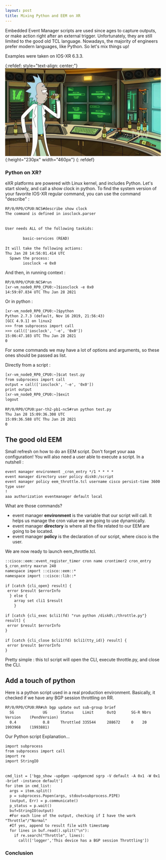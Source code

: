 ```yaml
---
layout: post
title: Mixing Python and EEM on XR
---
```


Embedded Event Manager scripts are used since ages to capture outputs, or make action right after an external trigger. Unfortunately, they are still limited to the good old TCL language. Nowadays, the majority of engineers prefer modern languages, like Python. So let's mix things up!

Examples were taken on IOS-XR 6.3.3.

{:refdef: style="text-align: center;"}
![EEMandPython](/images/eempython.jpg){:height="230px" width="460px"}
{: refdef}

### Python on XR?
eXR platforms are powered with Linux kernel, and includes Python. Let's start slowly, and call a show clock in python. To find the system version of your favorite IOS-XR regular command, you can use the command "describe" :

~~~
RP/0/RP0/CPU0:NCS#describe show clock 
The command is defined in iosclock.parser


User needs ALL of the following taskids:

        basic-services (READ) 

It will take the following actions:
Thu Jan 28 14:56:01.414 UTC
  Spawn the process:
        iosclock -e 0x0 

~~~
And then, in running context :

~~~
RP/0/RP0/CPU0:NCS#run
[xr-vm_node0_RP0_CPU0:~]$iosclock -e 0x0
14:59:07.834 UTC Thu Jan 28 2021
~~~

Or in python :
~~~
[xr-vm_node0_RP0_CPU0:~]$python
Python 2.7.3 (default, Nov 16 2019, 21:56:43) 
[GCC 4.9.1] on linux2
>>> from subprocess import call
>>> call(['iosclock', '-e', '0x0'])
15:06:47.103 UTC Thu Jan 28 2021
0
~~~
For some commands we may have a lot of options and arguments, so these ones should be passed as list.

Directly from a script :

~~~
[xr-vm_node0_RP0_CPU0:~]$cat test.py 
from subprocess import call
output = call(['iosclock', '-e', '0x0'])
print output
[xr-vm_node0_RP0_CPU0:~]$exit
logout

RP/0/RP0/CPU0:par-th2-pb1-nc5#run python test.py
Thu Jan 28 15:09:36.308 UTC
15:09:36.588 UTC Thu Jan 28 2021
0
~~~

## The good old EEM

Small refresh on how to do an EEM script. Don't forget your aaa configuration! You will also need a user able to execute a script. In a nutshell :

~~~
event manager environment _cron_entry */1 * * * *
event manager directory user policy disk0:/script
event manager policy eem_throttle.tcl username cisco persist-time 3600 type user
!
aaa authorization eventmanager default local
~~~

What are those commands?
+ event manager **environment** is the variable that our script will call. It helps us manage the cron value we are going to use dynamically.
+ event manager **directory** is where all the file related to our EEM are going to be located.
+ event manager **policy** is the declaration of our script, where cisco is the user.

We are now ready to launch eem_throttle.tcl. 
~~~
::cisco::eem::event_register_timer cron name crontimer2 cron_entry $_cron_entry maxrun 240
namespace import ::cisco::eem::*
namespace import ::cisco::lib::*

if [catch {cli_open} result] {
 error $result $errorInfo
  } else {
    array set cli1 $result
    }

if [catch {cli_exec $cli1(fd) "run python /disk0\:/throttle.py"} result] {
 error $result $errorInfo
}

if [catch {cli_close $cli1(fd) $cli1(tty_id)} result] {
 error $result $errorInfo
}
~~~

Pretty simple : this tcl script will open the CLI, execute throttle.py, and close the CLI.

## Add a touch of python

Here is a python script used in a real production environment. Basically, it checked if we have any BGP session throttling on RR.

~~~
RP/0/RP0/CPU0:RR#sh bgp update out sub-group brief
  SG             UG      Status    Limit      OutQ       SG-R Nbrs Version    (PendVersion)
  0.4            0.8     Throttled 335544     288672     0    20   1993968    (1993881) 
~~~

Our Python script 
Explanation...

~~~
import subprocess
from subprocess import call
import re
import StringIO


cmd_list = ['bgp_show -updgen -updgencmd sgrp -V default -A 0x1 -W 0x1 -brief -instance default']
for item in cmd_list:
  args = item.split()
  p = subprocess.Popen(args, stdout=subprocess.PIPE)
  (output, Err) = p.communicate()
  p_status = p.wait()
  buf=StringIO(output)
  #For each line of the output, checking if I have the work "Throttle"/"Normal"
  #If yes, append to result file with timestamp
  for lines in buf.read().split("\n"):
    if re.search("Throttle", lines):
      call(['logger','This device has a BGP session Throttling']) 

~~~

### Conclusion



